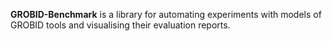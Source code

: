 **GROBID-Benchmark** is a library for automating experiments with models of GROBID tools and visualising their evaluation reports. 